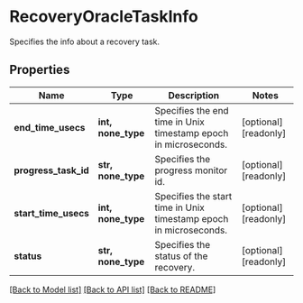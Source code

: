 # RecoveryOracleTaskInfo

Specifies the info about a recovery task.

## Properties
Name | Type | Description | Notes
------------ | ------------- | ------------- | -------------
**end_time_usecs** | **int, none_type** | Specifies the end time in Unix timestamp epoch in microseconds. | [optional] [readonly] 
**progress_task_id** | **str, none_type** | Specifies the progress monitor id. | [optional] [readonly] 
**start_time_usecs** | **int, none_type** | Specifies the start time in Unix timestamp epoch in microseconds. | [optional] [readonly] 
**status** | **str, none_type** | Specifies the status of the recovery. | [optional] [readonly] 

[[Back to Model list]](../README.md#documentation-for-models) [[Back to API list]](../README.md#documentation-for-api-endpoints) [[Back to README]](../README.md)


